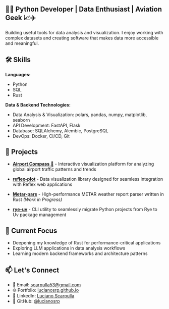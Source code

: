 
## 👨‍💻 Python Developer | Data Enthusiast | Aviation Geek 📈✈️

Building useful tools for data analysis and visualization. I enjoy working with complex datasets and creating software that makes data more accessible and meaningful.

## 🛠️ Skills

**Languages:**
- Python
- SQL 
- Rust 

**Data & Backend Technologies:**
- Data Analysis & Visualization: polars, pandas, numpy, matplotlib, seaborn
- API Development: FastAPI, Flask
- Database: SQLAlchemy, Alembic, PostgreSQL
- DevOps: Docker, CI/CD, Git

## 🚀 Projects

- [**Airport Compass** 🧭](https://github.com/lucianosrp/airport-compass) - Interactive visualization platform for analyzing global airport traffic patterns and trends
  
- [**reflex-plot**](https://github.com/lucianosrp/reflex-plot) - Data visualization library designed for seamless integration with Reflex web applications
  
- [**Metar-pars**](https://github.com/lucianosrp/metar-pars) - High-performance METAR weather report parser written in Rust *(Work in Progress)*
  
- [**rye-uv**](https://github.com/lucianosrp/rye-uv) - CLI utility to seamlessly migrate Python projects from Rye to Uv package management

## 🌱 Current Focus

- Deepening my knowledge of Rust for performance-critical applications
- Exploring LLM applications in data analysis workflows
- Learning modern backend frameworks and architecture patterns

## 📫 Let's Connect

- 📧 Email: [scarpulla53@gmail.com](mailto:scarpulla53@gmail.com)
- 🌐 Portfolio: [lucianosrp.github.io](https://lucianosrp.github.io/)
- 💼 LinkedIn: [Luciano Scarpulla](https://www.linkedin.com/in/luciano-scarpulla)
- 🐙 GitHub: [@lucianosrp](https://github.com/lucianosrp)

